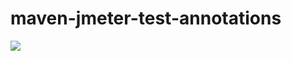 # maven-jmeter-test-annotations
[![](https://jitpack.io/v/NiklasHoltmeyer/maven-jmeter-test-annotations.svg)](https://jitpack.io/#NiklasHoltmeyer/maven-jmeter-test-annotations)
